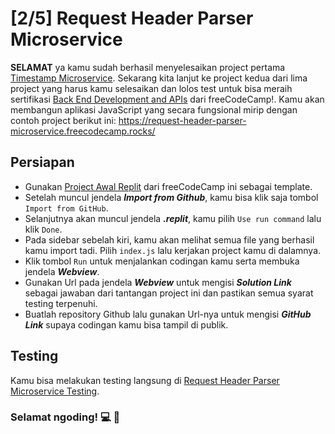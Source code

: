 # [2/5] Request Header Parser Microservice

**SELAMAT** ya kamu sudah berhasil menyelesaikan project pertama [Timestamp Microservice](https://github.com/dipintoo/freeCodeCamp_Timestamp). Sekarang kita lanjut ke project kedua dari lima project yang harus kamu selesaikan dan lolos test untuk bisa meraih sertifikasi [Back End Development and APIs](https://www.freecodecamp.org/learn/back-end-development-and-apis/) dari freeCodeCamp!. Kamu akan membangun aplikasi JavaScript yang secara fungsional mirip dengan contoh project berikut ini: https://request-header-parser-microservice.freecodecamp.rocks/

## Persiapan

- Gunakan [Project Awal Replit](https://replit.com/github/freeCodeCamp/boilerplate-project-timestamp) dari freeCodeCamp ini sebagai template.
- Setelah muncul jendela ***Import from Github***, kamu bisa klik saja tombol `Import from GitHub`.
- Selanjutnya akan muncul jendela ***.replit***, kamu pilih `Use run command` lalu klik `Done`.
- Pada sidebar sebelah kiri, kamu akan melihat semua file yang berhasil kamu import tadi. Pilih `index.js` lalu kerjakan project kamu di dalamnya.
- Klik tombol `Run` untuk menjalankan codingan kamu serta membuka jendela ***Webview***.
- Gunakan Url pada jendela ***Webview*** untuk mengisi ***Solution Link*** sebagai jawaban dari tantangan project ini dan pastikan semua syarat testing terpenuhi.
- Buatlah repository Github lalu gunakan Url-nya untuk mengisi ***GitHub Link*** supaya codingan kamu bisa tampil di publik.

## Testing

Kamu bisa melakukan testing langsung di [Request Header Parser Microservice Testing](https://www.freecodecamp.org/learn/back-end-development-and-apis/back-end-development-and-apis-projects/request-header-parser-microservice).  


### Selamat ngoding! 💻 🧠




